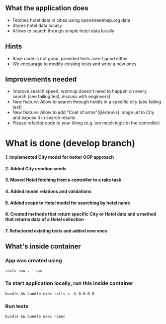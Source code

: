 ## What the application does
- Fetches hotel data in cities using openstreetmap.org data
- Stores hotel data locally
- Allows to search through simple hotel data locally

## Hints
- Base code is not good, provided tests aren't good either
- We encourage to modify existing tests and write a new ones

## Improvements needed
- Improve search speed, warmup doesn't need to happen on every search (see failing test, discuss with engineers)
- New feature: Allow to search through hotels in a specific city (see failing test)
- New feature: Allow to add "Coat of arms"(Ģērbonis) image url to City and expose it in search results
- Please refactor code to your liking (e.g. too much logic in the controller)

# What is done (develop branch)
#### 1. Implemented City model for better OOP approach
#### 2. Added City creation seeds
#### 3. Moved Hotel fetching from a controller to a rake task
#### 4. Added model relations and validations
#### 5. Added scope to Hotel model for searching by hotel name
#### 6. Created methods that return specific City or Hotel data and a method that returns data of a Hotel collection
#### 7. Refactored existing tests and added new ones


## What's inside container

### App was created using
```
rails new . --api
```

### To start application locally, run this inside container
```
bundle && bundle exec rails s -b 0.0.0.0
```

### Run tests
```
bundle && bundle exec rspec
```
